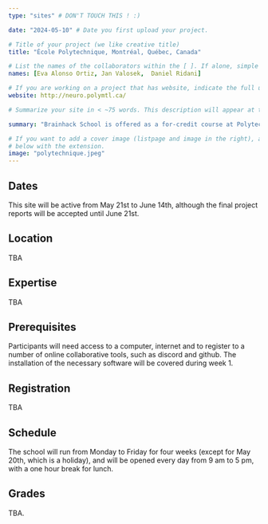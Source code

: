 ```yaml
---
type: "sites" # DON'T TOUCH THIS ! :)

date: "2024-05-10" # Date you first upload your project.

# Title of your project (we like creative title)
title: "École Polytechnique, Montréal, Québec, Canada"

# List the names of the collaborators within the [ ]. If alone, simple put your name within []
names: [Eva Alonso Ortiz, Jan Valosek,  Daniel Ridani]

# If you are working on a project that has website, indicate the full url including "https://" below or leave it empty.
website: http://neuro.polymtl.ca/

# Summarize your site in < ~75 words. This description will appear at the top of your page and on the list page with other sites..

summary: "Brainhack School is offered as a for-credit course at Polytechnique (GBM6953EE). The course is organized by the Neuropoly lab of the electrical engineering department at Polytechnique Montreal, under the supervision of Pr Eva Alonso Ortiz."

# If you want to add a cover image (listpage and image in the right), add it to your directory and indicate the name
# below with the extension.
image: "polytechnique.jpeg"
---
```


## Dates
This site will be active from May 21st to June 14th, although the final project reports will be accepted until June 21st.

## Location
TBA

## Expertise
TBA

## Prerequisites
Participants will need access to a computer, internet and to register to a number of online collaborative tools, such as discord and github. The installation of the necessary software will be covered during week 1.

## Registration
TBA

## Schedule
The school will run from Monday to Friday for four weeks (except for May 20th, which is a holiday), and will be opened every day from 9 am to 5 pm, with a one hour break for lunch.

## Grades
TBA.
